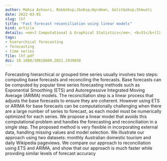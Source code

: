 ```yaml
---
author: Mahsa Ashouri, Rob&nbsp;J&nbsp;Hyndman, Galit&nbsp;Shmueli
date: 2022-03-01
slug: lhf
title: "Fast forecast reconciliation using linear models"
kind: article
details: <em>J Computational & Graphical Statistics</em>, <b>31</b>(1), 263-282
tags:
- hierarchical forecasting
- forecasting
- time series
file: lhf.pdf
doi: 10.1080/10618600.2021.1939038
---
```


Forecasting hierarchical or grouped time series usually involves two steps: computing base forecasts and reconciling the forecasts. Base forecasts can be computed by popular time series forecasting methods such as Exponential Smoothing (ETS) and Autoregressive Integrated Moving Average (ARIMA) models. The reconciliation step is a linear process that adjusts the base forecasts to ensure they are coherent. However using ETS or ARIMA for base forecasts can be computationally challenging when there are a large number of series to forecast, as each model must be numerically optimized for each series. We propose a linear model that avoids this computational problem and handles the forecasting and reconciliation in a single step. The proposed method is very flexible in incorporating external data, handling missing values and model selection. We illustrate our approach using two datasets: monthly Australian domestic tourism and daily Wikipedia pageviews. We compare our approach to reconciliation using ETS and ARIMA, and show that our approach is much faster while providing similar levels of forecast accuracy
